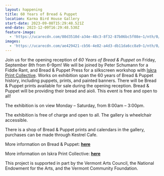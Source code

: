 ```yaml
---
layout: happening
title: 60 Years of Bread & Puppet
location: Karma Bird House Gallery
start-date: 2023-09-08T15:29:48.521Z
end-date: 2023-12-09T16:29:48.530Z
feature-image:
  - 'https://ucarecdn.com/80d3510d-a34e-48c3-8f32-87b06bc5f08e~1/nth/0/'
images:
  - 'https://ucarecdn.com/ae429421-cb56-4e82-a4d3-db11da6cc8a9~1/nth/0/'
---
```

Join us for the opening reception of _60 Years of Bread & Puppet_ on Friday, September 8th from 6–9pm! We will be joined by Peter Schumann for a Fiddle Rant, and Bread & Puppet Press for a silkscreen workshop with [Iskra Print Collective](https://www.iskraprint.com/). Works on exhibition span the 60 years of Bread & Puppet history, including puppets, prints, and painted banners. There will be Bread & Puppet prints available for sale during the opening reception. Bread & Puppet will be providing their bread and aioli. This event is free and open to all!

The exhibition is on view Monday – Saturday, from 8:00am – 3:00pm.

The exhibition is free of charge and open to all. The gallery is wheelchair accessible.

There is a shop of Bread & Puppet prints and calendars in the gallery, purchases can be made through Kestrel Cafe.

More information on Bread & Puppet: [**here**](https://breadandpuppet.org/)

More information on Iskra Print Collective: [**here**](https://www.iskraprint.com/)

This project is supported in part by the Vermont Arts Council, the National Endowment for the Arts, and the Vermont Community Foundation.
